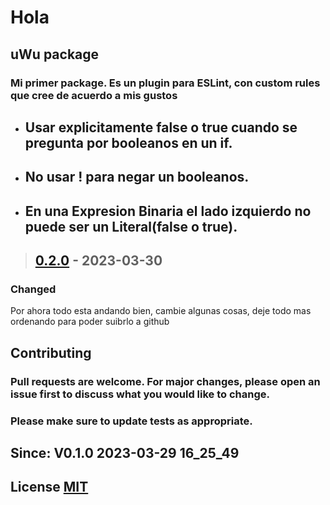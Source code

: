# Hola
## uWu package

### Mi primer package. Es un plugin para ESLint, con custom rules que cree de acuerdo a mis gustos
- ## Usar explicitamente false o true cuando se pregunta por booleanos en un if.
- ## No usar ! para negar un booleanos.
- ## En una Expresion Binaria el lado izquierdo no puede ser un Literal(false o true).

> ## [0.2.0] - 2023-03-30
### <t>Changed</t>
Por ahora todo esta andando bien, cambie algunas cosas, deje todo mas ordenando para poder suibrlo a github

## Contributing
### Pull requests are welcome. For major changes, please open an issue first to discuss what you would like to change.

### Please make sure to update tests as appropriate.

## Since: **V0.1.0** 2023-03-29 16_25_49

## License [MIT](https://choosealicense.com/licenses/mit/)

[0.2.0]: https://github.com/SrJose369/eslint-plugin-jose/releases/tag/v0.2.0